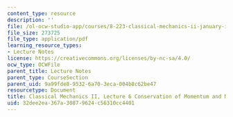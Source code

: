 ```yaml
---
content_type: resource
description: ''
file: /ol-ocw-studio-app/courses/8-223-classical-mechanics-ii-january-iap-2017/32dee2ea367a30879624c56310cc4401_MIT8_223IAP17_Lec6.pdf
file_size: 273725
file_type: application/pdf
learning_resource_types:
- Lecture Notes
license: https://creativecommons.org/licenses/by-nc-sa/4.0/
ocw_type: OCWFile
parent_title: Lecture Notes
parent_type: CourseSection
parent_uid: 9a99fde8-9532-6a70-3eca-004b8c62be47
resourcetype: Document
title: Classical Mechanics II, Lecture 6 Conservation of Momentum and Mass
uid: 32dee2ea-367a-3087-9624-c56310cc4401
---
```

